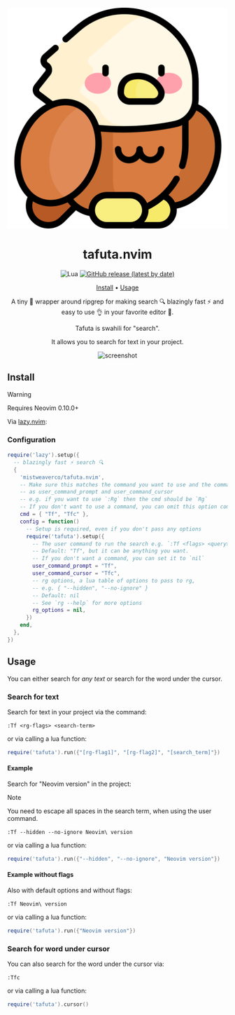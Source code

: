<div align="center">

![tafuta logo](logo.svg)

# tafuta.nvim

![Lua](https://img.shields.io/badge/Made%20with%20Lua-blueviolet.svg?style=for-the-badge&logo=lua)
[![GitHub release (latest by date)](https://img.shields.io/github/v/release/mistweaverco/tafuta.nvim?style=for-the-badge)](https://github.com/mistweaverco/tafuta.nvim/releases/latest)

[Install](#install) • [Usage](#usage)

<p></p>

A tiny 🤏 wrapper around ripgrep for
making search 🔍 blazingly fast ⚡ and
easy to use 👌 in your favorite editor 🥰.

Tafuta is swahili for "search".

It allows you to search for text in your project.

<p></p>

![screenshot](https://github.com/user-attachments/assets/dfd41d8f-1ad2-450e-be74-ff049483f603)

<p></p>

</div>

## Install

> [!WARNING]
> Requires Neovim 0.10.0+

Via [lazy.nvim](https://github.com/folke/lazy.nvim):

### Configuration

```lua
require('lazy').setup({
  -- blazingly fast ⚡ search 🔍
  {
    'mistweaverco/tafuta.nvim',
    -- Make sure this matches the command you want to use and the command pass to setup
    -- as user_command_prompt and user_command_cursor
    -- e.g. if you want to use `:Rg` then the cmd should be `Rg`
    -- If you don't want to use a command, you can omit this option completely
    cmd = { "Tf", "Tfc" },
    config = function()
      -- Setup is required, even if you don't pass any options
      require('tafuta').setup({
        -- The user command to run the search e.g. `:Tf <flags> <query>`
        -- Default: "Tf", but it can be anything you want.
        -- If you don't want a command, you can set it to `nil`
        user_command_prompt = "Tf",
        user_command_cursor = "Tfc",
        -- rg options, a lua table of options to pass to rg,
        -- e.g. { "--hidden", "--no-ignore" }
        -- Default: nil
        -- See `rg --help` for more options
        rg_options = nil,
      })
    end,
  },
})
```

## Usage

You can either search for *any text* or search for the word under the cursor.

### Search for text

Search for text in your project via the command:

```
:Tf <rg-flags> <search-term>
```

or via calling a lua function:

```lua
require('tafuta').run({"[rg-flag1]", "[rg-flag2]", "[search_term]"})
```

#### Example

Search for "Neovim version" in the project:

> [!NOTE]
> You need to escape all spaces in the search term,
> when using the user command.

```
:Tf --hidden --no-ignore Neovim\ version
```

or via calling a lua function:

```lua
require('tafuta').run({"--hidden", "--no-ignore", "Neovim version"})
```

#### Example without flags

Also with default options and without flags:

```
:Tf Neovim\ version
```

or via calling a lua function:

```lua
require('tafuta').run({"Neovim version"})
```

### Search for word under cursor

You can also search for the word under the cursor via:

```
:Tfc
```

or via calling a lua function:

```lua
require('tafuta').cursor()
```

